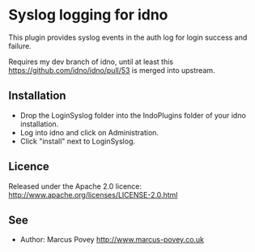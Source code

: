 Syslog logging for idno
=======================

This plugin provides syslog events in the auth log for login success and failure.

Requires my dev branch of idno, until at least this <https://github.com/idno/idno/pull/53> is 
merged into upstream.

Installation
------------

* Drop the LoginSyslog folder into the IndoPlugins folder of your idno installation.
* Log into idno and click on Administration.
* Click "install" next to LoginSyslog.

Licence
-------

Released under the Apache 2.0 licence: http://www.apache.org/licenses/LICENSE-2.0.html

See
---
 * Author: Marcus Povey <http://www.marcus-povey.co.uk> 
 
